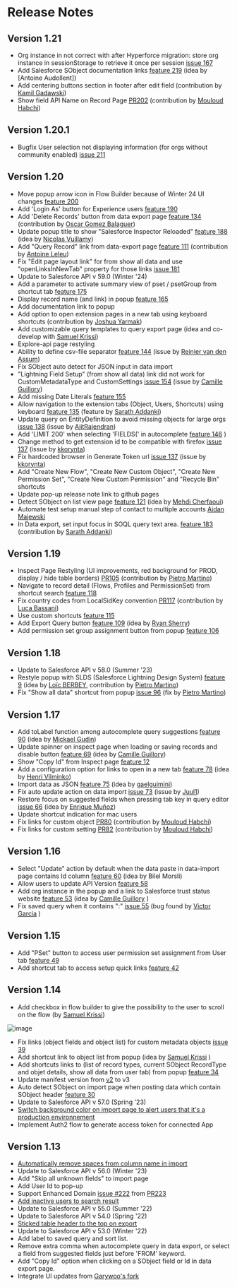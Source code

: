 # Release Notes

## Version 1.21

- Org instance in not correct with after Hyperforce migration: store org instance in sessionStorage to retrieve it once per session [issue 167](https://github.com/tprouvot/Salesforce-Inspector-reloaded/issues/167)
- Add Salesforce SObject documentation links [feature 219](https://github.com/tprouvot/Salesforce-Inspector-reloaded/issues/219) (idea by [Antoine Audollent])
- Add centering buttons section in footer after edit field (contribution by [Kamil Gadawski](https://github.com/KamilGadawski))
- Show field API Name on Record Page [PR202](https://github.com/tprouvot/Salesforce-Inspector-reloaded/pull/202) (contribution by [Mouloud Habchi](https://github.com/MD931))

## Version 1.20.1

- Bugfix User selection not displaying information (for orgs without community enabled) [issue 211](https://github.com/tprouvot/Salesforce-Inspector-reloaded/issues/211)

## Version 1.20

- Move popup arrow icon in Flow Builder because of Winter 24 UI changes [feature 200](https://github.com/tprouvot/Salesforce-Inspector-reloaded/issues/200)
- Add 'Login As' button for Experience users [feature 190](https://github.com/tprouvot/Salesforce-Inspector-reloaded/issues/190)
- Add 'Delete Records' button from data export page [feature 134](https://github.com/tprouvot/Salesforce-Inspector-reloaded/issues/134) (contribution by [Oscar Gomez Balaguer](https://github.com/ogomezba))
- Update popup title to show "Salesforce Inspector Reloaded" [feature 188](https://github.com/tprouvot/Salesforce-Inspector-reloaded/issues/188) (idea by [Nicolas Vuillamy](https://github.com/nvuillam))
- Add "Query Record" link from data-export page [feature 111](https://github.com/tprouvot/Salesforce-Inspector-reloaded/issues/111) (contribution by [Antoine Leleu](https://github.com/AntoineLeleu-Salesforce))
- Fix "Edit page layout link" for from show all data and use "openLinksInNewTab" property for those links [issue 181](https://github.com/tprouvot/Salesforce-Inspector-reloaded/issues/181)
- Update to Salesforce API v 59.0 (Winter '24)
- Add a parameter to activate summary view of pset / psetGroup from shortcut tab [feature 175](https://github.com/tprouvot/Salesforce-Inspector-reloaded/issues/175)
- Display record name (and link) in popup [feature 165](https://github.com/tprouvot/Salesforce-Inspector-reloaded/issues/165)
- Add documentation link to popup
- Add option to open extension pages in a new tab using keyboard shortcuts (contribution by [Joshua Yarmak](https://github.com/toly11))
- Add customizable query templates to query export page (idea and co-develop with [Samuel Krissi](https://github.com/samuelkrissi))
- Explore-api page restyling
- Ability to define csv-file separator [feature 144](https://github.com/tprouvot/Salesforce-Inspector-reloaded/issues/144) (issue by [Reinier van den Assum](https://github.com/foxysolutions))
- Fix SObject auto detect for JSON input in data import
- "Lightning Field Setup" (from show all data) link did not work for CustomMetadataType and CustomSettings [issue 154](https://github.com/tprouvot/Salesforce-Inspector-reloaded/issues/154) (issue by [Camille Guillory](https://github.com/CamilleGuillory))
- Add missing Date Literals [feature 155](https://github.com/tprouvot/Salesforce-Inspector-reloaded/issues/155)
- Allow navigation to the extension tabs (Object, Users, Shortcuts) using keyboard [feature 135](https://github.com/tprouvot/Salesforce-Inspector-reloaded/issues/135) (feature by [Sarath Addanki](https://github.com/asknet))
- Update query on EntityDefinition to avoid missing objects for large orgs [issue 138](https://github.com/tprouvot/Salesforce-Inspector-reloaded/issues/138) (issue by [AjitRajendran](https://github.com/AjitRajendran))
- Add 'LIMIT 200' when selecting 'FIELDS(' in autocomplete [feature 146](https://github.com/tprouvot/Salesforce-Inspector-reloaded/issues/146) )
- Change method to get extension id to be compatible with firefox [issue 137](https://github.com/tprouvot/Salesforce-Inspector-reloaded/issues/137) (issue by [kkorynta](https://github.com/kkorynta))
- Fix hardcoded browser in Generate Token url [issue 137](https://github.com/tprouvot/Salesforce-Inspector-reloaded/issues/137) (issue by [kkorynta](https://github.com/kkorynta))
- Add "Create New Flow", "Create New Custom Object", "Create New Permission Set", "Create New Custom Permission" and "Recycle Bin" shortcuts
- Update pop-up release note link to github pages
- Detect SObject on list view page [feature 121](https://github.com/tprouvot/Salesforce-Inspector-reloaded/issues/121) (idea by [Mehdi Cherfaoui](https://github.com/mehdisfdc))
- Automate test setup manual step of contact to multiple accounts [Aidan Majewski](https://github.com/aimaj)
- In Data export, set input focus in SOQL query text area. [feature 183](https://github.com/tprouvot/Salesforce-Inspector-reloaded/issues/183) (contribution by [Sarath Addanki](https://github.com/asknet))

## Version 1.19

- Inspect Page Restyling (UI improvements, red background for PROD, display / hide table borders) [PR105](https://github.com/tprouvot/Salesforce-Inspector-reloaded/pull/105) (contribution by [Pietro Martino](https://github.com/pietromartino))
- Navigate to record detail (Flows, Profiles and PermissionSet) from shortcut search [feature 118](https://github.com/tprouvot/Salesforce-Inspector-reloaded/issues/118)
- Fix country codes from LocalSidKey convention [PR117](https://github.com/tprouvot/Salesforce-Inspector-reloaded/pull/117) (contribution by [Luca Bassani](https://github.com/baslu93))
- Use custom shortcuts [feature 115](https://github.com/tprouvot/Salesforce-Inspector-reloaded/issues/115)
- Add Export Query button [feature 109](https://github.com/tprouvot/Salesforce-Inspector-reloaded/issues/109) (idea by [Ryan Sherry](https://github.com/rpsherry-starburst))
- Add permission set group assignment button from popup [feature 106](https://github.com/tprouvot/Salesforce-Inspector-reloaded/issues/106)

## Version 1.18

- Update to Salesforce API v 58.0 (Summer '23)
- Restyle popup with SLDS (Salesforce Lightning Design System) [feature 9](https://github.com/tprouvot/Salesforce-Inspector-reloaded/issues/9) (idea by [Loïc BERBEY](https://github.com/lberbey), contribution by [Pietro Martino](https://github.com/pietromartino))
- Fix "Show all data" shortcut from popup [issue 96](https://github.com/tprouvot/Salesforce-Inspector-reloaded/issues/96) (fix by [Pietro Martino](https://github.com/pietromartino))

## Version 1.17

- Add toLabel function among autocomplete query suggestions [feature 90](https://github.com/tprouvot/Salesforce-Inspector-reloaded/issues/90) (idea by [Mickael Gudin](https://github.com/mickaelgudin))
- Update spinner on inspect page when loading or saving records and disable button [feature 69](https://github.com/tprouvot/Salesforce-Inspector-reloaded/issues/69) (idea by [Camille Guillory](https://github.com/CamilleGuillory))
- Show "Copy Id" from Inspect page [feature 12](https://github.com/tprouvot/Salesforce-Inspector-reloaded/issues/12)
- Add a configuration option for links to open in a new tab [feature 78](https://github.com/tprouvot/Salesforce-Inspector-reloaded/issues/78) (idea by [Henri Vilminko](https://github.com/hvilminko))
- Import data as JSON [feature 75](https://github.com/tprouvot/Salesforce-Inspector-reloaded/issues/75) (idea by [gaelguimini](https://github.com/gaelguimini))
- Fix auto update action on data import [issue 73](https://github.com/tprouvot/Salesforce-Inspector-reloaded/issues/73) (issue by [Juul1](https://github.com/Juul1))
- Restore focus on suggested fields when pressing tab key in query editor [issue 66](https://github.com/tprouvot/Salesforce-Inspector-reloaded/issues/66) (idea by [Enrique Muñoz](https://github.com/emunoz-at-wiris))
- Update shortcut indication for mac users
- Fix links for custom object [PR80](https://github.com/tprouvot/Salesforce-Inspector-reloaded/pull/80) (contribution by [Mouloud Habchi](https://github.com/MD931))
- Fix links for custom setting [PR82](https://github.com/tprouvot/Salesforce-Inspector-reloaded/pull/82) (contribution by [Mouloud Habchi](https://github.com/MD931))

## Version 1.16

- Select "Update" action by default when the data paste in data-import page contains Id column [feature 60](https://github.com/tprouvot/Salesforce-Inspector-reloaded/issues/60) (idea by Bilel Morsli)
- Allow users to update API Version [feature 58](https://github.com/tprouvot/Salesforce-Inspector-reloaded/issues/58)
- Add org instance in the popup and a link to Salesforce trust status website [feature 53](https://github.com/tprouvot/Salesforce-Inspector-reloaded/issues/53) (idea by [Camille Guillory](https://github.com/CamilleGuillory) )
- Fix saved query when it contains ":" [issue 55](https://github.com/tprouvot/Salesforce-Inspector-reloaded/issues/55) (bug found by [Victor Garcia](https://github.com/victorgz/) )

## Version 1.15

- Add "PSet" button to access user permission set assignment from User tab [feature 49](https://github.com/tprouvot/Salesforce-Inspector-reloaded/issues/49)
- Add shortcut tab to access setup quick links [feature 42](https://github.com/tprouvot/Salesforce-Inspector-reloaded/issues/42)

## Version 1.14

- Add checkbox in flow builder to give the possibility to the user to scroll on the flow (by [Samuel Krissi](https://github.com/samuelkrissi))

![image](https://user-images.githubusercontent.com/96471586/226161542-cbedec0a-8988-4559-9152-d067ea6f9cb6.png)

- Fix links (object fields and object list) for custom metadata objects [issue 39](https://github.com/tprouvot/Salesforce-Inspector-reloaded/issues/39)
- Add shortcut link to object list from popup (idea by [Samuel Krissi](https://github.com/samuelkrissi) )
- Add shortcuts links to (list of record types, current SObject RecordType and objet details, show all data from user tab) from popup [feature 34](https://github.com/tprouvot/Salesforce-Inspector-reloaded/issues/34)
- Update manifest version from [v2](https://developer.chrome.com/docs/extensions/mv3/mv2-sunset/) to v3
- Auto detect SObject on import page when posting data which contain SObject header [feature 30](https://github.com/tprouvot/Salesforce-Inspector-reloaded/issues/30)
- Update to Salesforce API v 57.0 (Spring '23)
- [Switch background color on import page to alert users that it's a production environnement](https://github.com/tprouvot/Salesforce-Inspector-reloaded/issues/20)
- Implement Auth2 flow to generate access token for connected App

## Version 1.13

- [Automatically remove spaces from column name in import](https://github.com/tprouvot/Salesforce-Inspector-reloaded/issues/23)
- Update to Salesforce API v 56.0 (Winter '23)
- Add "Skip all unknown fields" to import page
- Add User Id to pop-up
- Support Enhanced Domain [issue #222](https://github.com/sorenkrabbe/Chrome-Salesforce-inspector/issues/222) from [PR223](https://github.com/sorenkrabbe/Chrome-Salesforce-inspector/pull/223)
- [Add inactive users to search result](https://github.com/tprouvot/Salesforce-Inspector-reloaded/issues/21)
- Update to Salesforce API v 55.0 (Summer '22)
- Update to Salesforce API v 54.0 (Spring '22)
- [Sticked table header to the top on export](https://github.com/tprouvot/Salesforce-Inspector-reloaded/issues/10)
- Update to Salesforce API v 53.0 (Winter '22)
- Add label to saved query and sort list.
- Remove extra comma when autocomplete query in data export, or select a field from suggested fields just before 'FROM' keyword.
- Add "Copy Id" option when clicking on a SObject field or Id in data export page.
- Integrate UI updates from [Garywoo's fork](https://github.com/Garywoo/Chrome-Salesforce-inspector)
